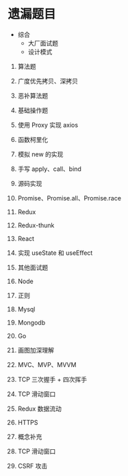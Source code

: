 # 遗漏题目

- 综合
  - 大厂面试题
  - 设计模式

1. 算法题
  1. 广度优先拷贝、深拷贝
  2. 恶补算法题

2. 基础操作题
  1. 使用 Proxy 实现 axios
  2. 函数柯里化
  3. 模拟 new 的实现
  4. 手写 apply、call、bind

3. 源码实现
  1. Promise、Promise.all、Promise.race
  2. Redux
  3. Redux-thunk
  4. React
  5. 实现 useState 和 useEffect

4. 其他面试题
  1. Node
  2. 正则
  3. Mysql
  4. Mongodb
  5. Go

5. 画图加深理解
  1. MVC、MVP、MVVM
  2. TCP 三次握手 + 四次挥手
  3. TCP 滑动窗口
  4. Redux 数据流动
  5. HTTPS

6. 概念补充
  1. TCP 滑动窗口
  2. CSRF 攻击